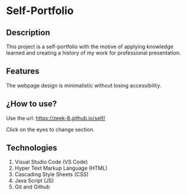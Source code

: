 # Self-Portfolio


## Description


This project is a self-portfolio with the motive of applying knowledge learned and creating a history of my work for professional presentation.


## Features


The webpage design is minimalistic without losing accessibility.

## ¿How to use?

Use the url: https://zeek-8.github.io/self/ 

Click on the eyes to change section.




## Technologies

1. Visual Studio Code (VS Code)
2. Hyper Text Markup Language (HTML)
3. Cascading Style Sheets (CSS)
4. Java Script (JS)
5. Git and Github
